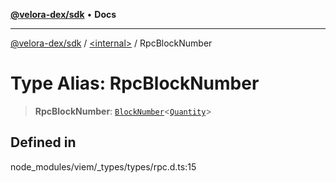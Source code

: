 [**@velora-dex/sdk**](../../README.md) • **Docs**

***

[@velora-dex/sdk](../../globals.md) / [\<internal\>](../README.md) / RpcBlockNumber

# Type Alias: RpcBlockNumber

> **RpcBlockNumber**: [`BlockNumber`](BlockNumber.md)\<[`Quantity`](Quantity.md)\>

## Defined in

node\_modules/viem/\_types/types/rpc.d.ts:15
